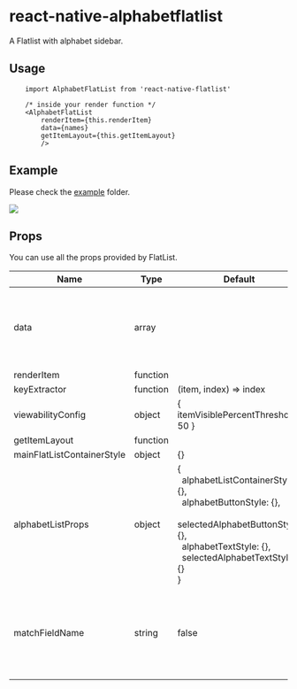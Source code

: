 # react-native-alphabetflatlist

A Flatlist with alphabet sidebar.

## Usage

```
    import AlphabetFlatList from 'react-native-flatlist'

    /* inside your render function */
    <AlphabetFlatList
        renderItem={this.renderItem}
        data={names}
        getItemLayout={this.getItemLayout}
        />
```

## Example

Please check the [example](https://github.com/ayushnawani/react-native-alphabetflatlist/blob/master/example/AlphabetFlatListExample.js) folder.

![](https://github.com/ayushnawani/react-native-alphabetflatlist/blob/master/example/demo.gif)

## Props

You can use all the props provided by FlatList.

| Name                       | Type     | Default                                                                                                                                                                                             | Required | Description                                                                                                   |
| -------------------------- | -------- | --------------------------------------------------------------------------------------------------------------------------------------------------------------------------------------------------- | -------- | ------------------------------------------------------------------------------------------------------------- |
| data                       | array    |                                                                                                                                                                                                     | YES      | Expects array of strings. If you are passing array of objects then also use matchFieldName prop.              |
| renderItem                 | function |                                                                                                                                                                                                     | YES      |
| keyExtractor               | function | (item, index) => index                                                                                                                                                                              |          |
| viewabilityConfig          | object   | { itemVisiblePercentThreshold: 50 }                                                                                                                                                                 |          |
| getItemLayout              | function |                                                                                                                                                                                                     | YES      |
| mainFlatListContainerStyle | object   | {}                                                                                                                                                                                                  |          |
| alphabetListProps          | object   | { <br>&ensp;alphabetListContainerStyle: {},<br>&ensp;alphabetButtonStyle: {},<br>&ensp;selectedAlphabetButtonStyle: {},<br>&ensp;alphabetTextStyle: {},<br>&ensp;selectedAlphabetTextStyle: {}<br>} |          |
| matchFieldName             | string   | false                                                                                                                                                                                               |          | If data array contains object then pass a field name whose value you want to show on main list. See Issue #2. |

